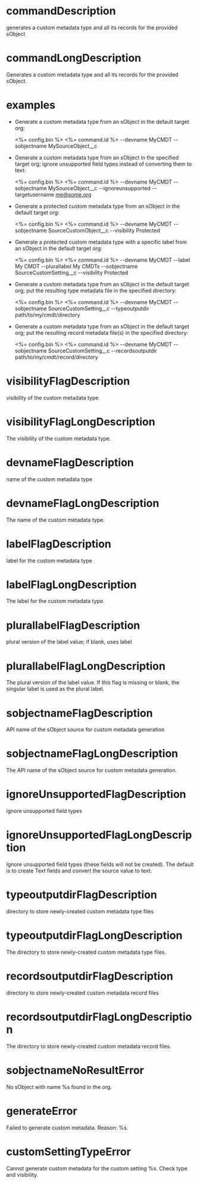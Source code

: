 # commandDescription

generates a custom metadata type and all its records for the provided sObject

# commandLongDescription

Generates a custom metadata type and all its records for the provided sObject.

# examples

- Generate a custom metadata type from an sObject in the default target org:

  <%= config.bin %> <%= command.id %> --devname MyCMDT --sobjectname MySourceObject\_\_c

- Generate a custom metadata type from an sObject in the specified target org; ignore unsupported field types instead of converting them to text:

  <%= config.bin %> <%= command.id %> --devname MyCMDT --sobjectname MySourceObject\_\_c --ignoreunsupported --targetusername me@some.org

- Generate a protected custom metadata type from an sObject in the default target org:

  <%= config.bin %> <%= command.id %> --devname MyCMDT --sobjectname SourceCustomObject\_\_c --visibility Protected

- Generate a protected custom metadata type with a specific label from an sObject in the default target org:

  <%= config.bin %> <%= command.id %> --devname MyCMDT --label My CMDT --plurallabel My CMDTs --sobjectname SourceCustomSetting\_\_c --visibility Protected

- Generate a custom metadata type from an sObject in the default target org; put the resulting type metadata file in the specified directory:

  <%= config.bin %> <%= command.id %> --devname MyCMDT --sobjectname SourceCustomSetting\_\_c --typeoutputdir path/to/my/cmdt/directory

- Generate a custom metadata type from an sObject in the default target org; put the resulting record metadata file(s) in the specified directory:

  <%= config.bin %> <%= command.id %> --devname MyCMDT --sobjectname SourceCustomSetting\_\_c --recordsoutputdir path/to/my/cmdt/record/directory

# visibilityFlagDescription

visibility of the custom metadata type

# visibilityFlagLongDescription

The visibility of the custom metadata type.

# devnameFlagDescription

name of the custom metadata type

# devnameFlagLongDescription

The name of the custom metadata type.

# labelFlagDescription

label for the custom metadata type

# labelFlagLongDescription

The label for the custom metadata type.

# plurallabelFlagDescription

plural version of the label value; if blank, uses label

# plurallabelFlagLongDescription

The plural version of the label value. If this flag is missing or blank, the singular label is used as the plural label.

# sobjectnameFlagDescription

API name of the sObject source for custom metadata generation

# sobjectnameFlagLongDescription

The API name of the sObject source for custom metadata generation.

# ignoreUnsupportedFlagDescription

ignore unsupported field types

# ignoreUnsupportedFlagLongDescription

Ignore unsupported field types (these fields will not be created). The default is to create Text fields and convert the source value to text.

# typeoutputdirFlagDescription

directory to store newly-created custom metadata type files

# typeoutputdirFlagLongDescription

The directory to store newly-created custom metadata type files.

# recordsoutputdirFlagDescription

directory to store newly-created custom metadata record files

# recordsoutputdirFlagLongDescription

The directory to store newly-created custom metadata record files.

# sobjectnameNoResultError

No sObject with name %s found in the org.

# generateError

Failed to generate custom metadata. Reason: %s.

# customSettingTypeError

Cannot generate custom metadata for the custom setting %s. Check type and visibility.
